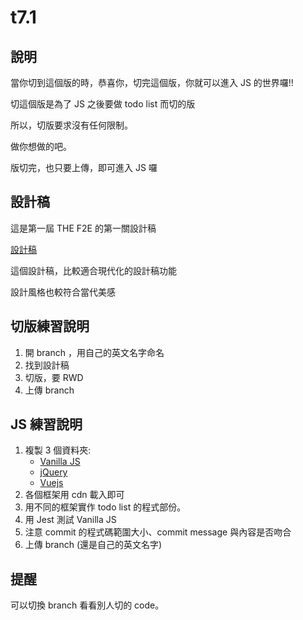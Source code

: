# t7.1

## 說明

當你切到這個版的時，恭喜你，切完這個版，你就可以進入 JS 的世界囉!!

切這個版是為了 JS 之後要做 todo list 而切的版


所以，切版要求沒有任何限制。

做你想做的吧。

版切完，也只要上傳，即可進入 JS 囉

## 設計稿

這是第一屆 THE F2E 的第一關設計稿

[設計稿](https://hexschool.github.io/THE_F2E_Design/todolist/)


這個設計稿，比較適合現代化的設計稿功能

設計風格也較符合當代美感

## 切版練習說明

1. 開 branch ，用自己的英文名字命名
2. 找到設計稿
3. 切版，要 RWD
4. 上傳 branch 

## JS 練習說明

1. 複製 3 個資料夾: 
    - [Vanilla JS](http://vanilla-js.com/)
    - [jQuery](https://jquery.com/)
    - [Vuejs](https://vuejs.org/)
2. 各個框架用 cdn 載入即可
3. 用不同的框架實作 todo list 的程式部份。
4. 用 Jest 測試 Vanilla JS
5. 注意 commit 的程式碼範圍大小、commit message 與內容是否吻合
6. 上傳 branch (還是自己的英文名字)

## 提醒

可以切換 branch 看看別人切的 code。

